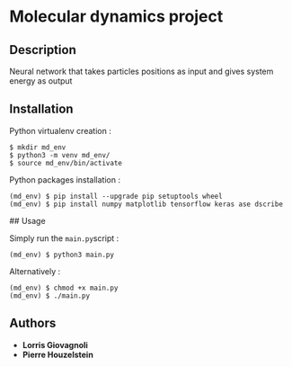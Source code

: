 # Molecular dynamics project

## Description

Neural network that takes particles positions as input and gives system energy as output

## Installation

Python virtualenv creation :

```
$ mkdir md_env
$ python3 -m venv md_env/
$ source md_env/bin/activate
```

Python packages installation :

```
(md_env) $ pip install --upgrade pip setuptools wheel
(md_env) $ pip install numpy matplotlib tensorflow keras ase dscribe
```

## Usage

Simply run the `main.py`script :

```
(md_env) $ python3 main.py
```

Alternatively :

```
(md_env) $ chmod +x main.py
(md_env) $ ./main.py
```

## Authors

* **Lorris Giovagnoli**
* **Pierre Houzelstein**